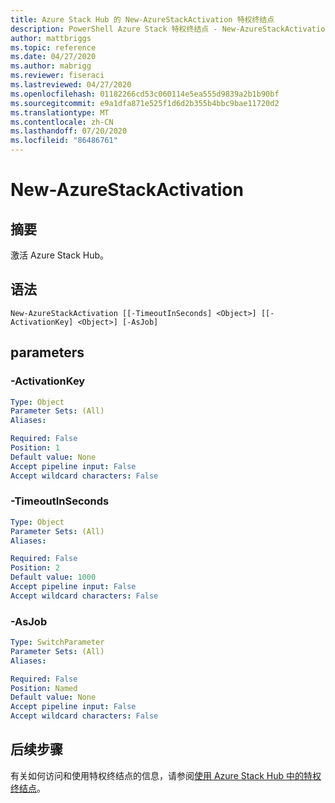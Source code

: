 ```yaml
---
title: Azure Stack Hub 的 New-AzureStackActivation 特权终结点
description: PowerShell Azure Stack 特权终结点 - New-AzureStackActivation 参考
author: mattbriggs
ms.topic: reference
ms.date: 04/27/2020
ms.author: mabrigg
ms.reviewer: fiseraci
ms.lastreviewed: 04/27/2020
ms.openlocfilehash: 01182266cd53c060114e5ea555d9839a2b1b90bf
ms.sourcegitcommit: e9a1dfa871e525f1d6d2b355b4bbc9bae11720d2
ms.translationtype: MT
ms.contentlocale: zh-CN
ms.lasthandoff: 07/20/2020
ms.locfileid: "86486761"
---
```

# <a name="new-azurestackactivation"></a>New-AzureStackActivation

## <a name="synopsis"></a>摘要
激活 Azure Stack Hub。

## <a name="syntax"></a>语法

```
New-AzureStackActivation [[-TimeoutInSeconds] <Object>] [[-ActivationKey] <Object>] [-AsJob]
```

## <a name="parameters"></a>parameters

### <a name="-activationkey"></a>-ActivationKey
 

```yaml
Type: Object
Parameter Sets: (All)
Aliases:

Required: False
Position: 1
Default value: None
Accept pipeline input: False
Accept wildcard characters: False
```

### <a name="-timeoutinseconds"></a>-TimeoutInSeconds
 

```yaml
Type: Object
Parameter Sets: (All)
Aliases:

Required: False
Position: 2
Default value: 1000
Accept pipeline input: False
Accept wildcard characters: False
```

### <a name="-asjob"></a>-AsJob


```yaml
Type: SwitchParameter
Parameter Sets: (All)
Aliases:

Required: False
Position: Named
Default value: None
Accept pipeline input: False
Accept wildcard characters: False
```

## <a name="next-steps"></a>后续步骤

有关如何访问和使用特权终结点的信息，请参阅[使用 Azure Stack Hub 中的特权终结点](../../operator/azure-stack-privileged-endpoint.md)。
